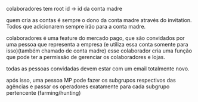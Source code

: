 
colaboradores tem root id -> id da conta madre

quem cria as contas é sempre o dono da conta madre através do invitation. Todos que adicionarem sempre irão para a conta madre. 

colaboradores é uma feature do mercado pago, que são convidados por uma pessoa que representa a empresa (e utiliza essa conta somente para isso)(também chamado de conta madre)
esse colaborador cria uma função que pode ter a permissão de gerenciar os colaboradores e lojas.

todas as pessoas convidadas devem estar com um email totalmente novo.

após isso, uma pessoa MP pode fazer os subgrupos respectivos das agências e passar os operadores exatamente para cada subgrupo pertencente (farming/hunting)


